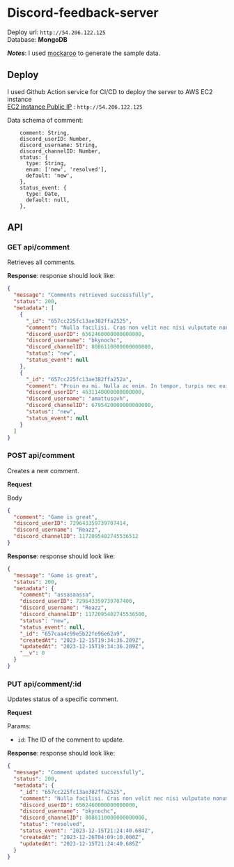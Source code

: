 # Discord-feedback-server

Deploy url: `http://54.206.122.125`
</br>
Database: **MongoDB**
</br>

**_Notes_**: I used [mockaroo](https://www.mockaroo.com/) to generate the sample data.

## Deploy

I used Github Action service for CI/CD to deploy the server to AWS EC2 instance
</br>
[EC2 instance Public IP](http://54.206.122.125) : `http://54.206.122.125`

Data schema of comment:

```
    comment: String,
    discord_userID: Number,
    discord_username: String,
    discord_channelID: Number,
    status: {
      type: String,
      enum: ['new', 'resolved'],
      default: 'new',
    },
    status_event: {
      type: Date,
      default: null,
    },
```

## API

### GET api/comment

Retrieves all comments.

**Response**: response should look like:

```json
{
  "message": "Comments retrieved successfully",
  "status": 200,
  "metadata": [
    {
      "_id": "657cc225fc13ae382ffa2525",
      "comment": "Nulla facilisi. Cras non velit nec nisi vulputate nonummy. Maecenas tincidunt lacus at velit. Vivamus vel nulla eget eros elementum pellentesque. Quisque porta volutpat erat. Quisque erat eros, viverra eget, congue eget, semper rutrum, nulla. Nunc purus. Phasellus in felis. Donec semper sapien a libero. Nam dui.",
      "discord_userID": 6562460000000000000,
      "discord_username": "bkynochc",
      "discord_channelID": 8086110000000000000,
      "status": "new",
      "status_event": null
    },
    {
      "_id": "657cc225fc13ae382ffa252a",
      "comment": "Proin eu mi. Nulla ac enim. In tempor, turpis nec euismod scelerisque, quam turpis adipiscing lorem, vitae mattis nibh ligula nec sem. Duis aliquam convallis nunc. Proin at turpis a pede posuere nonummy. Integer non velit. Donec diam neque, vestibulum eget, vulputate ut, ultrices vel, augue.",
      "discord_userID": 4631140000000000000,
      "discord_username": "amattusovh",
      "discord_channelID": 6795420000000000000,
      "status": "new",
      "status_event": null
    }
  ]
}
```

### POST api/comment

Creates a new comment.

**Request**

Body

```json
{
  "comment": "Game is great",
  "discord_userID": 729643359739707414,
  "discord_username": "Reazz",
  "discord_channelID": 1172095402745536512
}
```

**Response**: response should look like:

```json
{
  "message": "Game is great",
  "status": 200,
  "metadata": {
    "comment": "assasaassa",
    "discord_userID": 729643359739707400,
    "discord_username": "Reazz",
    "discord_channelID": 1172095402745536500,
    "status": "new",
    "status_event": null,
    "_id": "657caa4c99e5b22fe96e62a9",
    "createdAt": "2023-12-15T19:34:36.209Z",
    "updatedAt": "2023-12-15T19:34:36.209Z",
    "__v": 0
  }
}
```

### PUT api/comment/:id

Updates status of a specific comment.

**Request**

Params:

- `id`: The ID of the comment to update.

**Response**: response should look like:

```json
{
  "message": "Comment updated successfully",
  "status": 200,
  "metadata": {
    "_id": "657cc225fc13ae382ffa2525",
    "comment": "Nulla facilisi. Cras non velit nec nisi vulputate nonummy. Maecenas tincidunt lacus at velit. Vivamus vel nulla eget eros elementum pellentesque. Quisque porta volutpat erat. Quisque erat eros, viverra eget, congue eget, semper rutrum, nulla. Nunc purus. Phasellus in felis. Donec semper sapien a libero. Nam dui.",
    "discord_userID": 6562460000000000000,
    "discord_username": "bkynochc",
    "discord_channelID": 8086110000000000000,
    "status": "resolved",
    "status_event": "2023-12-15T21:24:40.684Z",
    "createdAt": "2023-12-26T04:09:10.000Z",
    "updatedAt": "2023-12-15T21:24:40.685Z"
  }
}
```
